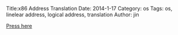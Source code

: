 Title:x86 Address Translation
Date: 2014-1-17
Category: os
Tags: os, linelear address, logical address, translation
Author: jin


[Press here](../images/x86_translation_and_registers.pdf)

